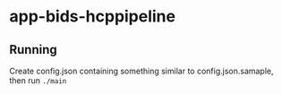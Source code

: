 # app-bids-hcppipeline

## Running 

Create config.json containing something similar to config.json.samaple, then run `./main`
